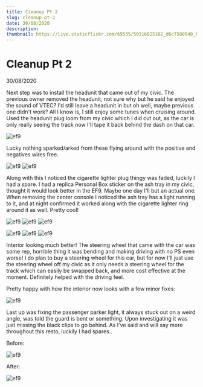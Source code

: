 ```yaml
---
title: Cleanup Pt 2
slug: cleanup-pt-2
date: 30/08/2020
description: 
thumbnail: https://live.staticflickr.com/65535/50316025162_d6c7500540_k.jpg
---
```


# Cleanup Pt 2
30/08/2020

Next step was to install the headunit that came out of my civic. The previous owner removed the headunit, not sure why but he said he enjoyed the sound of VTEC? I'd still leave a headunit in but oh well, maybe previous one didn't work? All I know is, I still enjoy some tunes when cruising around. Used the headunit plug loom from my civic which I did cut out, as the car is only really seeing the track now I'll tape it back behind the dash on that car.

![ef9](https://live.staticflickr.com/65535/50316025162_d6c7500540_k.jpg)

Lucky nothing sparked/arked from these flying around with the positive and negatives wires free. 

![ef9](https://live.staticflickr.com/65535/50316024802_0db5a33746_k.jpg)
![ef9](https://live.staticflickr.com/65535/50315173718_f15868bf09_k.jpg)

Along with this I noticed the cigarette lighter plug thingy was faded, luckily I had a spare. I had a replica Personal Box sticker on the ash tray in my civic, thought it would look better in the EF9. Maybe one day I'll but an actual one. When removing the center console I noticed the ash tray has a light running to it, and at night confirmed it worked along with the cigarette lighter ring around it as well. Pretty cool!

![ef9](https://live.staticflickr.com/65535/50316025107_de4bbf68d0_k.jpg#carouselimg)
![ef9](https://live.staticflickr.com/65535/50316024952_ea1346bb10_k.jpg#carouselimg)
![ef9](https://live.staticflickr.com/65535/50315878566_a30574dbab_k.jpg#carouselimg)

![ef9](https://live.staticflickr.com/65535/50316025107_de4bbf68d0_k.jpg#carouseldot#dot1)
![ef9](https://live.staticflickr.com/65535/50316024952_ea1346bb10_k.jpg#carouseldot#dot2)
![ef9](https://live.staticflickr.com/65535/50315878566_a30574dbab_k.jpg#carouseldot#dot3)

Interior looking much better! The steering wheel that came with the car was some rep, horrible thing it was bending and making driving with no PS even worse! I do plan to buy a steering wheel for this car, but for now I'll just use the steering wheel off my civic as it only needs a steering wheel for the track which can easily be swapped back, and more cost effective at the moment. Definitely helped with the driving feel.

Pretty happy with how the interior now looks with a few minor fixes:

![ef9](https://live.staticflickr.com/65535/50315209933_f74f5371ea_k.jpg)

Last up was fixing the passenger parker light, it always stuck out on a weird angle, was told the guard is bent or something. Upon investigating it was just missing the black clips to go behind. As I've said and will say more throughout this resto, luckily I had spares..

Before:

![ef9](https://live.staticflickr.com/65535/50316023722_e3d272f0d6_k.jpg)

After:

![ef9](https://live.staticflickr.com/65535/50315842936_cb13b0a99d_k.jpg)